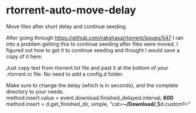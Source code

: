 # rtorrent-auto-move-delay
Move files after short delay and continue seeding.

After going through https://github.com/rakshasa/rtorrent/issues/547 I ran into a problem getting this to continue seeding after files were moved.  I figured out how to get it to continue seeding and thought I would save a copy of it here.

Just copy text from rtorrent.txt file and past it at the bottom of your .rtorrent.rc file.  No need to add a config.d folder.

Make sure to change the delay (which is in seconds), and the complete directory to your needs.  
method.insert.value = event.download.finished_delayed.interval, **600**  
method.insert = d.get_finished_dir, simple, "cat=**~/Download/**,$d.custom1="
